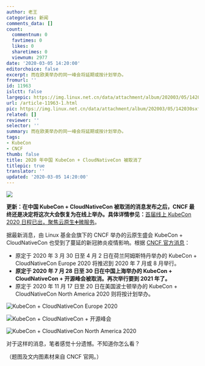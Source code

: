 ```yaml
---
author: 老王
categories: 新闻
comments_data: []
count:
  commentnum: 0
  favtimes: 0
  likes: 0
  sharetimes: 0
  viewnum: 2977
date: '2020-03-05 14:20:00'
editorchoice: false
excerpt: 而在欧美举办的同一峰会将延期或按计划举办。
fromurl: ''
id: 11963
islctt: false
largepic: https://img.linux.net.cn/data/attachment/album/202003/05/142030sxf8108tppaxitrr.jpg
url: /article-11963-1.html
pic: https://img.linux.net.cn/data/attachment/album/202003/05/142030sxf8108tppaxitrr.jpg.thumb.jpg
related: []
reviewer: ''
selector: ''
summary: 而在欧美举办的同一峰会将延期或按计划举办。
tags:
- KubeCon
- CNCF
thumb: false
title: 2020 年中国 KubeCon + CloudNativeCon 被取消了
titlepic: true
translator: ''
updated: '2020-03-05 14:20:00'
---
```


![](/data/attachment/album/202003/05/142030sxf8108tppaxitrr.jpg)


**更新：在中国 KubeCon + CloudNativeCon 被取消的消息发布之后，CNCF 最终还是决定将这次大会恢复为在线上举办。具体详情参见：**[首届线上 KubeCon 2020 日程已出，聚焦云原生➕微服务](/article-12390-1.html "首届线上 KubeCon 2020 日程已出，聚焦云原生➕微服务")。


据最新消息，由 Linux 基金会旗下的 CNCF 举办的云原生盛会 KubeCon + CloudNativeCon 也受到了蔓延的新冠肺炎疫情影响。根据 [CNCF 官方消息](https://mp.weixin.qq.com/s/wh34fte9wQIuLgiGLMfgzQ)：


* 原定于 2020 年 3 月 30 日至 4 月 2 日在荷兰阿姆斯特丹举办的 KubeCon + CloudNativeCon Europe 2020 将推迟到 2020 年 7 月或 8 月举行。
* **原定于 2020 年 7 月 28 日至 30 日在中国上海举办的 KubeCon + CloudNativeCon + 开源峰会被取消。再次举行要到 2021 年了。**
* 原定于 2020 年 11 月 17 日至 20 日在美国波士顿举办的 KubeCon + CloudNativeCon North America 2020 则将按计划举办。


![KubeCon + CloudNativeCon Europe 2020](/data/attachment/album/202003/05/140049jzxu1ttld625zt2u.jpg)


![KubeCon + CloudNativeCon + 开源峰会](/data/attachment/album/202003/05/140050bppzxmxrzzhvuhuv.jpg)


![KubeCon + CloudNativeCon North America 2020](/data/attachment/album/202003/05/140050o84q60799nnnf979.jpg)


对于这样的消息，笔者感觉十分遗憾。不知道你怎么看？


（题图及文内图素材来自 CNCF 官网。）
